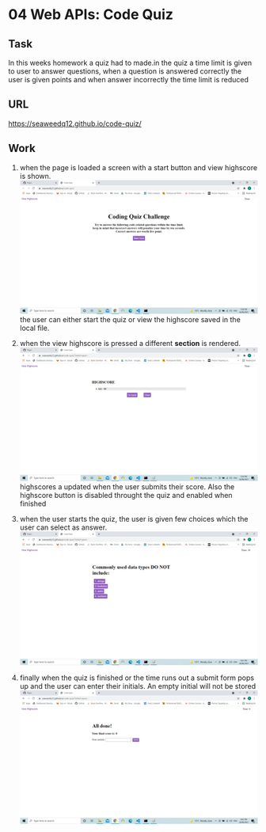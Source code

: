 # 04 Web APIs: Code Quiz

## Task

In this weeks homework a quiz had to made.in the quiz a time limit is given to user to answer questions, when a question is answered correctly the user is given points and when answer incorrectly the time limit is reduced 

## URL

https://seaweedq12.github.io/code-quiz/

## Work

1. when the page is loaded a screen with a start button and view highscore is shown.
![init](./assets/images/init.png)
the user can either start the quiz or view the highscore saved in the local file.
2. when the view highscore is pressed a different **section** is rendered.
![hscore](./assets/images/hscore.png)
highscores a updated when the user submits their score. Also the highscore button is disabled throught the quiz and enabled when finished  

4. when the user starts the quiz, the user is given few choices which the user can select as answer.
![quiz](./assets/images/quiz.png)

5. finally when the quiz is finished or the time runs out a submit form pops up and the user can enter their initials. An empty initial will not be stored
![submit](./assets/images/submit.png)


 